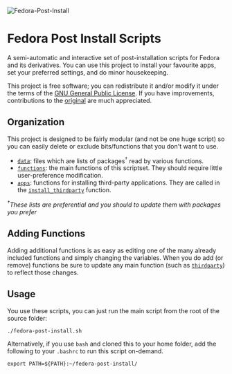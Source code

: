 ![Fedora-Post-Install](https://socialify.git.ci/dmccollough1/Fedora-Post-Install/image?font=Inter&forks=1&issues=1&language=1&pattern=Solid&pulls=1&stargazers=1&theme=Dark)

Fedora Post Install Scripts
===========================

A semi-automatic and interactive set of post-installation scripts for Fedora and its derivatives. You can use this project to install your favourite apps, set your preferred settings, and do minor housekeeping.

This project is free software; you can redistribute it and/or modify it under the terms of the [GNU General Public License](/LICENSE). If you have improvements, contributions to the [original](https://github.com/snwh/fedora-post-install) are much appreciated.

## Organization

This project is designed to be fairly modular (and not be one huge script) so you can easily delete or exclude bits/functions that you don't want to use.

 * [`data`](/data): files which are lists of packages<sup>&dagger;</sup> read by various functions.
 * [`functions`](/functions): the main functions of this scriptset. They should require little user-preference modification.
 * [`apps`](/functions/apps): functions for installing third-party applications. They are called in the [`install_thirdparty`](/functions/install_thirdparty) function.

*<sup>&dagger;</sup>These lists are preferential and you should to update them with packages you prefer*

## Adding Functions

Adding additional functions is as easy as editing one of the many already included functions and simply changing the variables. When you do add (or remove) functions be sure to update any main function (such as [`thirdparty`](/functions/thirdparty)) to reflect those changes.

## Usage

You use these scripts, you can just run the main script from the root of the source folder:

    ./fedora-post-install.sh

Alternatively, if you use `bash` and cloned this to your home folder, add the following to your `.bashrc` to run this script on-demand.

    export PATH=${PATH}:~/fedora-post-install/

<!--
This repo and the code herein is licenced under the GPL. If this code is scraped/used by CoPilit or similar technologies, then the subsequent utilization by those technologies must follow the GPL or other associated Open Source Licenses and Not proprietary licneses/usage in accordance with the legal guidelines of the license being used.
-->
